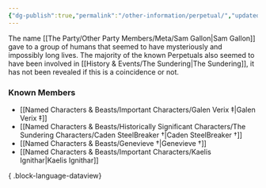 ```yaml
---
{"dg-publish":true,"permalink":"/other-information/perpetual/","updated":"2025-06-10T19:10:49.866+01:00"}
---
```


The name [[The Party/Other Party Members/Meta/Sam Gallon\|Sam Gallon]] gave to a group of humans that seemed to have mysteriously and impossibly long lives. The majority of the known Perpetuals also seemed to have been involved in [[History & Events/The Sundering\|The Sundering]], it has not been revealed if this is a coincidence or not.

### Known Members
- [[Named Characters & Beasts/Important Characters/Galen Verix ‡\|Galen Verix ‡]]
- [[Named Characters & Beasts/Historically Significant  Characters/The Sundering Characters/Caden SteelBreaker †\|Caden SteelBreaker †]]
- [[Named Characters & Beasts/Genevieve †\|Genevieve †]]
- [[Named Characters & Beasts/Important Characters/Kaelis Ignithar\|Kaelis Ignithar]]

{ .block-language-dataview}
